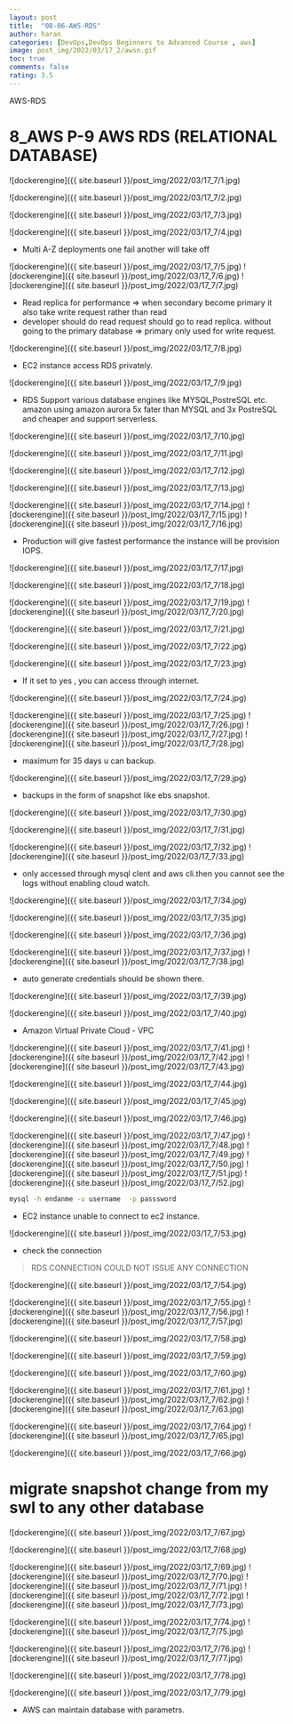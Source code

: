 ```yaml
---
layout: post
title:  "08-06-AWS-RDS"
author: haran
categories: [DevOps,DevOps Beginners to Advanced Course , aws]
image: post_img/2022/03/17_2/awsn.gif
toc: true
comments: false
rating: 3.5
---
```


AWS-RDS

# 8_AWS P-9 AWS RDS (RELATIONAL DATABASE)

![dockerengine]({{ site.baseurl }}/post_img/2022/03/17_7/1.jpg)


![dockerengine]({{ site.baseurl }}/post_img/2022/03/17_7/2.jpg)

![dockerengine]({{ site.baseurl }}/post_img/2022/03/17_7/3.jpg)


![dockerengine]({{ site.baseurl }}/post_img/2022/03/17_7/4.jpg)

- Multi A-Z deployments one fail another will take off 

![dockerengine]({{ site.baseurl }}/post_img/2022/03/17_7/5.jpg)
![dockerengine]({{ site.baseurl }}/post_img/2022/03/17_7/6.jpg)
![dockerengine]({{ site.baseurl }}/post_img/2022/03/17_7/7.jpg)
- Read replica for performance => when secondary become primary it also take write request rather than read
- developer should do read request should go to read replica. without going to the primary database => primary only used for write request.

![dockerengine]({{ site.baseurl }}/post_img/2022/03/17_7/8.jpg)

- EC2 instance access RDS privately.

![dockerengine]({{ site.baseurl }}/post_img/2022/03/17_7/9.jpg)

- RDS Support various database engines like MYSQL,PostreSQL etc. amazon using amazon aurora 5x fater than MYSQL and 3x PostreSQL and cheaper and support serverless.

![dockerengine]({{ site.baseurl }}/post_img/2022/03/17_7/10.jpg)

![dockerengine]({{ site.baseurl }}/post_img/2022/03/17_7/11.jpg)

![dockerengine]({{ site.baseurl }}/post_img/2022/03/17_7/12.jpg)

![dockerengine]({{ site.baseurl }}/post_img/2022/03/17_7/13.jpg)

![dockerengine]({{ site.baseurl }}/post_img/2022/03/17_7/14.jpg)
![dockerengine]({{ site.baseurl }}/post_img/2022/03/17_7/15.jpg)
![dockerengine]({{ site.baseurl }}/post_img/2022/03/17_7/16.jpg)

- Production will give fastest performance the instance will be provision IOPS.

![dockerengine]({{ site.baseurl }}/post_img/2022/03/17_7/17.jpg)

![dockerengine]({{ site.baseurl }}/post_img/2022/03/17_7/18.jpg)

![dockerengine]({{ site.baseurl }}/post_img/2022/03/17_7/19.jpg)
![dockerengine]({{ site.baseurl }}/post_img/2022/03/17_7/20.jpg)


![dockerengine]({{ site.baseurl }}/post_img/2022/03/17_7/21.jpg)

![dockerengine]({{ site.baseurl }}/post_img/2022/03/17_7/22.jpg)

![dockerengine]({{ site.baseurl }}/post_img/2022/03/17_7/23.jpg)

- If it set to yes , you can access through internet.

![dockerengine]({{ site.baseurl }}/post_img/2022/03/17_7/24.jpg)

![dockerengine]({{ site.baseurl }}/post_img/2022/03/17_7/25.jpg)
![dockerengine]({{ site.baseurl }}/post_img/2022/03/17_7/26.jpg)
![dockerengine]({{ site.baseurl }}/post_img/2022/03/17_7/27.jpg)
![dockerengine]({{ site.baseurl }}/post_img/2022/03/17_7/28.jpg)

- maximum for 35 days u can backup.

![dockerengine]({{ site.baseurl }}/post_img/2022/03/17_7/29.jpg)

- backups in the form of snapshot like ebs snapshot.

![dockerengine]({{ site.baseurl }}/post_img/2022/03/17_7/30.jpg)

![dockerengine]({{ site.baseurl }}/post_img/2022/03/17_7/31.jpg)

![dockerengine]({{ site.baseurl }}/post_img/2022/03/17_7/32.jpg)
![dockerengine]({{ site.baseurl }}/post_img/2022/03/17_7/33.jpg)

- only accessed through mysql clent and aws cli.then you cannot see the logs without enabling cloud watch.

![dockerengine]({{ site.baseurl }}/post_img/2022/03/17_7/34.jpg)

![dockerengine]({{ site.baseurl }}/post_img/2022/03/17_7/35.jpg)

![dockerengine]({{ site.baseurl }}/post_img/2022/03/17_7/36.jpg)

![dockerengine]({{ site.baseurl }}/post_img/2022/03/17_7/37.jpg)
![dockerengine]({{ site.baseurl }}/post_img/2022/03/17_7/38.jpg)

- auto generate credentials should be shown there.

![dockerengine]({{ site.baseurl }}/post_img/2022/03/17_7/39.jpg)

![dockerengine]({{ site.baseurl }}/post_img/2022/03/17_7/40.jpg)

- Amazon Virtual Private Cloud - VPC

![dockerengine]({{ site.baseurl }}/post_img/2022/03/17_7/41.jpg)
![dockerengine]({{ site.baseurl }}/post_img/2022/03/17_7/42.jpg)
![dockerengine]({{ site.baseurl }}/post_img/2022/03/17_7/43.jpg)

![dockerengine]({{ site.baseurl }}/post_img/2022/03/17_7/44.jpg)


![dockerengine]({{ site.baseurl }}/post_img/2022/03/17_7/45.jpg)

![dockerengine]({{ site.baseurl }}/post_img/2022/03/17_7/46.jpg)

![dockerengine]({{ site.baseurl }}/post_img/2022/03/17_7/47.jpg)
![dockerengine]({{ site.baseurl }}/post_img/2022/03/17_7/48.jpg)
![dockerengine]({{ site.baseurl }}/post_img/2022/03/17_7/49.jpg)
![dockerengine]({{ site.baseurl }}/post_img/2022/03/17_7/50.jpg)
![dockerengine]({{ site.baseurl }}/post_img/2022/03/17_7/51.jpg)
![dockerengine]({{ site.baseurl }}/post_img/2022/03/17_7/52.jpg)

```sh
mysql -h endanme -u username  -p passsword
```

- EC2 instance unable to connect to ec2 instance.

![dockerengine]({{ site.baseurl }}/post_img/2022/03/17_7/53.jpg)

- check the connection

> RDS CONNECTION COULD NOT ISSUE ANY CONNECTION

![dockerengine]({{ site.baseurl }}/post_img/2022/03/17_7/54.jpg)

![dockerengine]({{ site.baseurl }}/post_img/2022/03/17_7/55.jpg)
![dockerengine]({{ site.baseurl }}/post_img/2022/03/17_7/56.jpg)
![dockerengine]({{ site.baseurl }}/post_img/2022/03/17_7/57.jpg)

![dockerengine]({{ site.baseurl }}/post_img/2022/03/17_7/58.jpg)

![dockerengine]({{ site.baseurl }}/post_img/2022/03/17_7/59.jpg)

![dockerengine]({{ site.baseurl }}/post_img/2022/03/17_7/60.jpg)

![dockerengine]({{ site.baseurl }}/post_img/2022/03/17_7/61.jpg)
![dockerengine]({{ site.baseurl }}/post_img/2022/03/17_7/62.jpg)
![dockerengine]({{ site.baseurl }}/post_img/2022/03/17_7/63.jpg)

![dockerengine]({{ site.baseurl }}/post_img/2022/03/17_7/64.jpg)
![dockerengine]({{ site.baseurl }}/post_img/2022/03/17_7/65.jpg)

![dockerengine]({{ site.baseurl }}/post_img/2022/03/17_7/66.jpg)

# migrate snapshot change from my swl to any other database

![dockerengine]({{ site.baseurl }}/post_img/2022/03/17_7/67.jpg)

![dockerengine]({{ site.baseurl }}/post_img/2022/03/17_7/68.jpg)

![dockerengine]({{ site.baseurl }}/post_img/2022/03/17_7/69.jpg)
![dockerengine]({{ site.baseurl }}/post_img/2022/03/17_7/70.jpg)
![dockerengine]({{ site.baseurl }}/post_img/2022/03/17_7/71.jpg)
![dockerengine]({{ site.baseurl }}/post_img/2022/03/17_7/72.jpg)
![dockerengine]({{ site.baseurl }}/post_img/2022/03/17_7/73.jpg)

![dockerengine]({{ site.baseurl }}/post_img/2022/03/17_7/74.jpg)
![dockerengine]({{ site.baseurl }}/post_img/2022/03/17_7/75.jpg)

![dockerengine]({{ site.baseurl }}/post_img/2022/03/17_7/76.jpg)
![dockerengine]({{ site.baseurl }}/post_img/2022/03/17_7/77.jpg)

![dockerengine]({{ site.baseurl }}/post_img/2022/03/17_7/78.jpg)

![dockerengine]({{ site.baseurl }}/post_img/2022/03/17_7/79.jpg)

- AWS can maintain database with parametrs.








